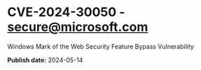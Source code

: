 # CVE-2024-30050 - secure@microsoft.com

Windows Mark of the Web Security Feature Bypass Vulnerability

**Publish date:** 2024-05-14
